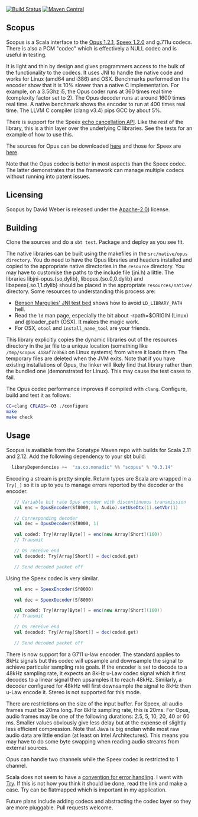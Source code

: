 [![Build Status](https://img.shields.io/travis/davidmweber/scopus.svg)](https://travis-ci.org/davidmweber/scopus)
[![Maven Central](https://img.shields.io/maven-central/v/za.co.monadic/scopus_2.12.svg)](http://search.maven.org/#search%7Cga%7C1%7Cscopus)

Scopus
------

Scopus is a Scala interface to the [Opus 1.2.1](http://www.opus-codec.org),
[Speex 1.2.0](http://www.speex.org/) and g.711u codecs. There is also a PCM "codec" which
is effectively a NULL codec and is useful in testing.

It is light and thin by design and gives programmers access to the bulk
of the functionality to the codecs. It
uses JNI to handle the native code and works for Linux (amd64 and i386) and
OSX. Benchmarks performed on the encoder show that it is 10% slower than a
native C implementation. For example, on a 3.5Ghz i5, the Opus coder runs at
360 times real time (complexity factor set to 2). The Opus decoder runs at around
1600 times real time. A native benchmark shows the encoder to run at 400 times
real time. The LLVM C compiler (clang v3.4) pips GCC by about 5%.

There is support for the Speex [echo cancellation API](http://www.speex.org/docs/manual/speex-manual/node7.html#SECTION00740000000000000000).
Like the rest of the library, this is a thin layer over the underlying C libraries. See the tests for an example of 
how to use this.

The sources for Opus can be downloaded [here](http://www.opus-codec.org/downloads/) and those for Speex are [here](http://www.speex.org/downloads/).

Note that the Opus codec is better in most aspects than the Speex codec. The
latter demonstrates that the framework can manage multiple codecs without
running into patent issues.


Licensing
---------
Scopus by David Weber is released under the [Apache-2.0](https://www.apache.org/licenses/LICENSE-2.0.txt)) license.

Building
--------
Clone the sources and do a `sbt test`. Package and deploy as you see fit.

The native libraries can be built using the makefiles in the `src/native/opus
directory`. You do need to have the Opus libraries and headers installed and
copied to the appropriate native directories in the `resource` directory. You
may have to customise the paths to the include file (jni.h) a little. The
libraries libjni-opus.{so,dylib}, libopus.{so.0,0.dylib}  and
libspeex{.so.1,1.dylib} should be placed in the appropriate
`resources/native/` directory. Some resources to understanding this process
are:

* [Benson Margulies' JNI test bed](https://github.com/bimargulies/jni-origin-testbed) shows how to avoid `LD_LIBRARY_PATH` hell.
* Read the `ld` man page, especially the bit about -rpath=$ORIGIN (Linux) and @loader_path (OSX). It makes the magic work.
* For OSX, `otool` and `install_name_tool` are your friends. 

This library explicitly copies the dynamic libraries out of the resources
directory in the jar file to a unique location (something like
`/tmp/scopus_418af7c0b63` on Linux systems) from where it loads them. The
temporary files are deleted when the JVM exits. Note that if you have existing
installations of Opus, the linker will likely find that library rather than
the bundled one (demonstrated for Linux). This may cause the test cases to
fail.

The Opus codec performance improves if compiled with `clang`. Configure, build
and test it as follows:

```bash
CC=clang CFLAGS=-O3 ./configure
make
make check
```

Usage
-----
Scopus is available from the Sonatype Maven repo with builds for Scala 2.11 and 2.12. Add the
following dependency to your sbt build:

```scala
  libaryDependencies +=  "za.co.monadic" %% "scopus" % "0.3.14"
```

Encoding a stream is pretty simple. Return types are Scala are wrapped in a `Try[_]`
so it is up to you to manage errors reported by the decoder or the encoder.

```scala
   // Variable bit rate Opus encoder with discontinuous transmission
   val enc = OpusEncoder(Sf8000, 1, Audio).setUseDtx(1).setVbr(1)  

   // Corresponding decoder
   val dec = OpusDecoder(Sf8000, 1)

   val coded: Try[Array[Byte]] = enc(new Array[Short](160))
   // Transmit

   // On receive end
   val decoded: Try[Array[Short]] = dec(coded.get)

   // Send decoded packet off
```

Using the Speex codec is very similar. 

```scala
   val enc = SpeexEncoder(Sf8000)

   val dec = SpeexDecoder(Sf8000)

   val coded: Try[Array[Byte]] = enc(new Array[Short](160))
   // Transmit

   // On receive end
   val decoded: Try[Array[Short]] = dec(coded.get)

   // Send decoded packet off
```

There is now support for a G711 u-law encoder. The standard applies to 8kHz signals
but this codec will upsample and downsample the signal to achieve particular sampling
rate goals. If the encoder is set to decode to a 48kHz sampling rate, it expects an
8kHz u-Law codec signal which it first decodes to a linear signal then upsamples it
to reach 48kHz. Similarly, a decoder configured for 48kHz will first downsample the
signal to 8kHz then u-Law encode it. Stereo is not supported for this mode.

There are restrictions on the size of the input buffer. For Speex, all audio
frames must be 20ms long. For 8kHz sampling rate, this is 20ms. For Opus,
audio frames may be one of the following durations: 2.5, 5, 10, 20, 40 or 60
ms. Smaller values obviously give less delay but at the expense of slightly
less efficient compression. Note that Java is big endian while most raw audio
data are little endian (at least on Intel Architectures). This means you may
have to do some byte swapping when reading audio streams from external
sources.

Opus can handle two channels while the Speex codec is restricted to 1 channel.

Scala does not seem to have a [convention for error
handling](http://grokbase.com/t/gg/scala-user/1293fwp1je/trying-to-work-with-try). 
I went with [Try](http://www.scala-lang.org/api/2.10.3/index.html#scala.util.Try). 
If this is not how you think it should be done, read the link and make a case. 
Try can be flatmapped which is important in my application.

Future plans include adding codecs and abstracting the codec layer so they are
more pluggable. Pull requests welcome.

